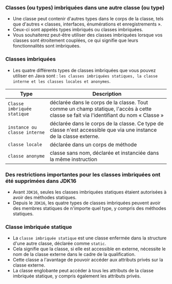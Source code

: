 ### **Classes (ou types) imbriquées dans une autre classe (ou type)**
+ Une classe peut contenir d'autres types dans le corps de la classe, tels que d'autres « classes, interfaces, énumérations et enregistrements ».
+ Ceux-ci sont appelés types imbriqués ou classes imbriquées.
+ Vous souhaiterez peut-être utiliser des classes imbriquées lorsque vos classes sont étroitement couplées, ce qui signifie que leurs fonctionnalités sont imbriquées.


### **Classes imbriquées**
+ Les quatre différents types de classes imbriquées que vous pouvez utiliser en Java sont : `les classes imbriquées statiques, la classe interne et les classes locales et anonymes`.


|Type| Description                                                                                                                            |
|-------|----------------------------------------------------------------------------------------------------------------------------------------|
|`Classe imbriquée statique`| déclarée dans le corps de la classe. Tout comme un champ statique, l'accès à cette classe se fait via l'identifiant du nom « Classe »  |
|`instance ou classe interne`| déclarée dans le corps de la classe. Ce type de classe n'est accessible que via une instance de la classe externe.                     |
|`classe locale`| déclarée dans un corps de méthode                                                                                                      |
|`classe anonyme`| classe sans nom, déclarée et instanciée dans la même instruction                                                                       |


### **Des restrictions importantes pour les classes imbriquées ont été supprimées dans JDK16**
+ Avant `JDK16`, seules les classes imbriquées statiques étaient autorisées à avoir des méthodes statiques.
+ Depuis le `JDK16`, les quatre types de classes imbriquées peuvent avoir des membres statiques de n'importe quel type, y compris des méthodes statiques.

### **Classe imbriquée statique**
+ La `classe imbriquée statique` est une classe enfermée dans la structure d'une autre classe, déclarée comme `static`.
+ Cela signifie que la classe, si elle est accessible en externe, nécessite le nom de la classe externe dans le cadre de la qualification.
+ Cette classe a l'avantage de pouvoir accéder aux attributs privés sur la classe externe.
+ La classe englobante peut accéder à tous les attributs de la classe imbriquée statique, y compris également les attributs privés.




